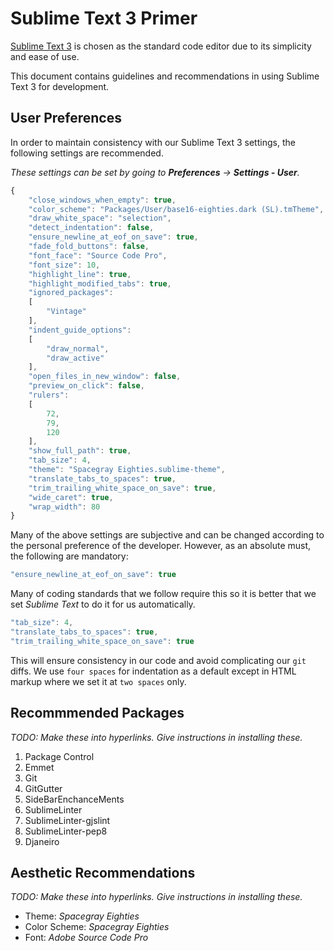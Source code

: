 # Sublime Text 3 Primer

[Sublime Text 3](http://sublimetext.com) is chosen as the standard code editor due to its simplicity and ease of use.

This document contains guidelines and recommendations in using Sublime Text 3 for development.

## User Preferences

In order to maintain consistency with our Sublime Text 3 settings, the following settings are recommended.

*These settings can be set by going to **Preferences** -> **Settings - User**.*

```javascript
{
    "close_windows_when_empty": true,
    "color_scheme": "Packages/User/base16-eighties.dark (SL).tmTheme",
    "draw_white_space": "selection",
    "detect_indentation": false,
    "ensure_newline_at_eof_on_save": true,
    "fade_fold_buttons": false,
    "font_face": "Source Code Pro",
    "font_size": 10,
    "highlight_line": true,
    "highlight_modified_tabs": true,
    "ignored_packages":
    [
        "Vintage"
    ],
    "indent_guide_options":
    [
        "draw_normal",
        "draw_active"
    ],
    "open_files_in_new_window": false,
    "preview_on_click": false,
    "rulers":
    [
        72,
        79,
        120
    ],
    "show_full_path": true,
    "tab_size": 4,
    "theme": "Spacegray Eighties.sublime-theme",
    "translate_tabs_to_spaces": true,
    "trim_trailing_white_space_on_save": true,
    "wide_caret": true,
    "wrap_width": 80
}
```

Many of the above settings are subjective and can be changed according to the personal preference of the developer. However, as an absolute must, the following are mandatory:

```javascript
"ensure_newline_at_eof_on_save": true
```

Many of coding standards that we follow require this so it is better that we set *Sublime Text* to do it for us automatically.

```javascript
"tab_size": 4,
"translate_tabs_to_spaces": true,
"trim_trailing_white_space_on_save": true
```

This will ensure consistency in our code and avoid complicating our `git` diffs. We use `four spaces` for indentation as a default except in HTML markup where we set it at `two spaces` only.

## Recommmended Packages

*TODO: Make these into hyperlinks. Give instructions in installing these.*

1. Package Control
2. Emmet
3. Git
4. GitGutter
5. SideBarEnchanceMents
6. SublimeLinter
7. SublimeLinter-gjslint
8. SublimeLinter-pep8
9. Djaneiro

## Aesthetic Recommendations

*TODO: Make these into hyperlinks. Give instructions in installing these.*

* Theme: *Spacegray Eighties*
* Color Scheme: *Spacegray Eighties*
* Font: *Adobe Source Code Pro*
